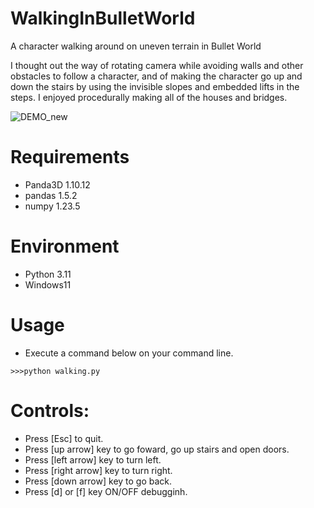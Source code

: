 # WalkingInBulletWorld

A character walking around on uneven terrain in Bullet World

I thought out the way of rotating camera while avoiding walls and other obstacles to follow a character, and of making the character go up and down the stairs by using the invisible slopes and embedded lifts in the steps. I enjoyed procedurally making all of the houses and bridges. 

![DEMO_new](https://user-images.githubusercontent.com/48859041/233696155-3bfe126e-ed1f-47d3-9937-a8623c39cca1.png)

# Requirements
* Panda3D 1.10.12
* pandas 1.5.2
* numpy 1.23.5

# Environment
* Python 3.11
* Windows11

# Usage
* Execute a command below on your command line.
```
>>>python walking.py
```

# Controls:
* Press [Esc] to quit.
* Press [up arrow] key to go foward, go up stairs and open doors.
* Press [left arrow] key to turn left.
* Press [right arrow] key to turn right.
* Press [down arrow] key to go back.
* Press [d] or [f] key ON/OFF debugginh.
